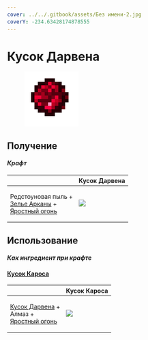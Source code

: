 ```yaml
---
cover: ../../.gitbook/assets/Без имени-2.jpg
coverY: -234.63428174878555
---
```


# Кусок Дарвена

<figure><img src="../../.gitbook/assets/darven_lump_128.png" alt=""><figcaption></figcaption></figure>

## Получение

#### _Крафт_

|                                                                                                                               | Кусок Дарвена                               |
| ----------------------------------------------------------------------------------------------------------------------------- | ------------------------------------------- |
| <p>Редстоуновая пыль +<br><a href="weak_arcana_potion.md">Зелье Арканы</a> +<br><a href="fury_fire.md">Яростный огонь</a></p> | ![](../../.gitbook/assets/darven\_lump.png) |

## Использование

#### _Как ингредиент при крафте_

#### [Кусок Кароса](karos\_lump.md)

|                                                                                                             | Кусок Кароса                               |
| ----------------------------------------------------------------------------------------------------------- | ------------------------------------------ |
| <p><a href="darven_lump.md">Кусок Дарвена</a> +<br>Алмаз +<br><a href="fury_fire.md">Яростный огонь</a></p> | ![](../../.gitbook/assets/karos\_lump.png) |
